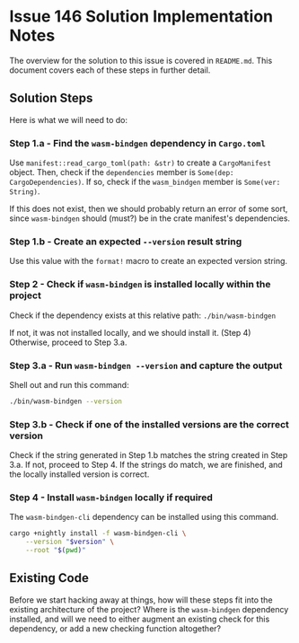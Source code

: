 # Issue 146 Solution Implementation Notes

The overview for the solution to this issue is covered in `README.md`. This
document covers each of these steps in further detail.

## Solution Steps

Here is what we will need to do:

### Step 1.a - Find the `wasm-bindgen` dependency in `Cargo.toml`

Use `manifest::read_cargo_toml(path: &str)` to create a `CargoManifest` object.
Then, check if the `dependencies` member is `Some(dep: CargoDependencies)`.
If so, check if the `wasm_bindgen` member is `Some(ver: String)`.

If this does not exist, then we should probably return an error of some sort,
since `wasm-bindgen` should (must?) be in the crate manifest's dependencies.

### Step 1.b - Create an expected `--version` result string

Use this value with the `format!` macro to create an expected version string.

### Step 2 - Check if `wasm-bindgen` is installed locally within the project

Check if the dependency exists at this relative path: `./bin/wasm-bindgen`

If not, it was not installed locally, and we should install it. (Step 4)
Otherwise, proceed to Step 3.a.

### Step 3.a - Run `wasm-bindgen --version` and capture the output

Shell out and run this command:

```sh
./bin/wasm-bindgen --version
```

### Step 3.b - Check if one of the installed versions are the correct version

Check if the string generated in Step 1.b matches the string created in
Step 3.a. If not, proceed to Step 4. If the strings do match, we are finished,
and the locally installed version is correct.

### Step 4 - Install `wasm-bindgen` locally if required

The `wasm-bindgen-cli` dependency can be installed using this command.

```sh
cargo +nightly install -f wasm-bindgen-cli \
    --version "$version" \
    --root "$(pwd)"
```

## Existing Code

Before we start hacking away at things, how will these steps fit into the
existing architecture of the project? Where is the `wasm-bindgen` dependency
installed, and will we need to either augment an existing check for this
dependency, or add a new checking function altogether?

